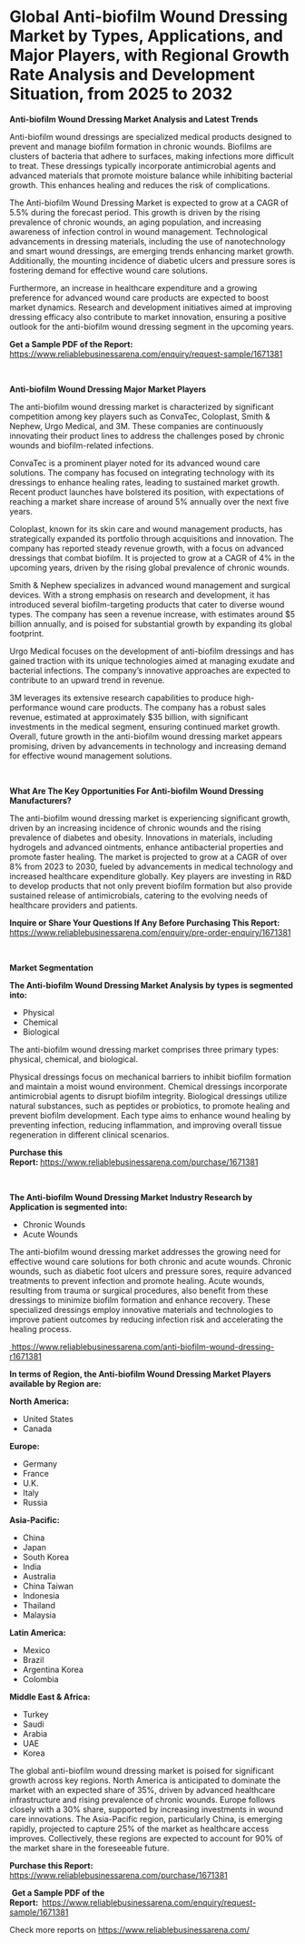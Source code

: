 <p><h1>Global Anti-biofilm Wound Dressing Market by Types, Applications, and Major Players, with Regional Growth Rate Analysis and Development Situation, from 2025 to 2032</h1></p><p><strong>Anti-biofilm Wound Dressing Market Analysis and Latest Trends</strong></p>
<p><p>Anti-biofilm wound dressings are specialized medical products designed to prevent and manage biofilm formation in chronic wounds. Biofilms are clusters of bacteria that adhere to surfaces, making infections more difficult to treat. These dressings typically incorporate antimicrobial agents and advanced materials that promote moisture balance while inhibiting bacterial growth. This enhances healing and reduces the risk of complications.</p><p>The Anti-biofilm Wound Dressing Market is expected to grow at a CAGR of 5.5% during the forecast period. This growth is driven by the rising prevalence of chronic wounds, an aging population, and increasing awareness of infection control in wound management. Technological advancements in dressing materials, including the use of nanotechnology and smart wound dressings, are emerging trends enhancing market growth. Additionally, the mounting incidence of diabetic ulcers and pressure sores is fostering demand for effective wound care solutions.</p><p>Furthermore, an increase in healthcare expenditure and a growing preference for advanced wound care products are expected to boost market dynamics. Research and development initiatives aimed at improving dressing efficacy also contribute to market innovation, ensuring a positive outlook for the anti-biofilm wound dressing segment in the upcoming years.</p></p>
<p><strong>Get a Sample PDF of the Report:&nbsp;</strong> <a href="https://www.reliablebusinessarena.com/enquiry/request-sample/1671381?utm_campaign=3211&utm_medium=2&utm_source=Github&utm_content=ia&utm_term=25032025&utm_id=anti-biofilm-wound-dressing">https://www.reliablebusinessarena.com/enquiry/request-sample/1671381</a></p>
<p>&nbsp;</p>
<p><strong>Anti-biofilm Wound Dressing Major Market Players</strong></p>
<p><p>The anti-biofilm wound dressing market is characterized by significant competition among key players such as ConvaTec, Coloplast, Smith & Nephew, Urgo Medical, and 3M. These companies are continuously innovating their product lines to address the challenges posed by chronic wounds and biofilm-related infections.</p><p>ConvaTec is a prominent player noted for its advanced wound care solutions. The company has focused on integrating technology with its dressings to enhance healing rates, leading to sustained market growth. Recent product launches have bolstered its position, with expectations of reaching a market share increase of around 5% annually over the next five years.</p><p>Coloplast, known for its skin care and wound management products, has strategically expanded its portfolio through acquisitions and innovation. The company has reported steady revenue growth, with a focus on advanced dressings that combat biofilm. It is projected to grow at a CAGR of 4% in the upcoming years, driven by the rising global prevalence of chronic wounds.</p><p>Smith & Nephew specializes in advanced wound management and surgical devices. With a strong emphasis on research and development, it has introduced several biofilm-targeting products that cater to diverse wound types. The company has seen a revenue increase, with estimates around $5 billion annually, and is poised for substantial growth by expanding its global footprint.</p><p>Urgo Medical focuses on the development of anti-biofilm dressings and has gained traction with its unique technologies aimed at managing exudate and bacterial infections. The company’s innovative approaches are expected to contribute to an upward trend in revenue.</p><p>3M leverages its extensive research capabilities to produce high-performance wound care products. The company has a robust sales revenue, estimated at approximately $35 billion, with significant investments in the medical segment, ensuring continued market growth. Overall, future growth in the anti-biofilm wound dressing market appears promising, driven by advancements in technology and increasing demand for effective wound management solutions.</p></p>
<p>&nbsp;</p>
<p><strong>What Are The Key Opportunities For Anti-biofilm Wound Dressing Manufacturers?</strong></p>
<p><p>The anti-biofilm wound dressing market is experiencing significant growth, driven by an increasing incidence of chronic wounds and the rising prevalence of diabetes and obesity. Innovations in materials, including hydrogels and advanced ointments, enhance antibacterial properties and promote faster healing. The market is projected to grow at a CAGR of over 8% from 2023 to 2030, fueled by advancements in medical technology and increased healthcare expenditure globally. Key players are investing in R&D to develop products that not only prevent biofilm formation but also provide sustained release of antimicrobials, catering to the evolving needs of healthcare providers and patients.</p></p>
<p><strong>Inquire or Share Your Questions If Any Before Purchasing This Report:</strong> <a href="https://www.reliablebusinessarena.com/enquiry/pre-order-enquiry/1671381?utm_campaign=3211&utm_medium=2&utm_source=Github&utm_content=ia&utm_term=25032025&utm_id=anti-biofilm-wound-dressing">https://www.reliablebusinessarena.com/enquiry/pre-order-enquiry/1671381</a></p>
<p>&nbsp;</p>
<p><strong>Market Segmentation</strong></p>
<p><strong>The Anti-biofilm Wound Dressing Market Analysis by types is segmented into:</strong></p>
<p><ul><li>Physical</li><li>Chemical</li><li>Biological</li></ul></p>
<p><p>The anti-biofilm wound dressing market comprises three primary types: physical, chemical, and biological. </p><p>Physical dressings focus on mechanical barriers to inhibit biofilm formation and maintain a moist wound environment. Chemical dressings incorporate antimicrobial agents to disrupt biofilm integrity. Biological dressings utilize natural substances, such as peptides or probiotics, to promote healing and prevent biofilm development. Each type aims to enhance wound healing by preventing infection, reducing inflammation, and improving overall tissue regeneration in different clinical scenarios.</p></p>
<p><strong>Purchase this Report:&nbsp;</strong><a href="https://www.reliablebusinessarena.com/purchase/1671381?utm_campaign=3211&utm_medium=2&utm_source=Github&utm_content=ia&utm_term=25032025&utm_id=anti-biofilm-wound-dressing">https://www.reliablebusinessarena.com/purchase/1671381</a></p>
<p>&nbsp;</p>
<p><strong>The Anti-biofilm Wound Dressing Market Industry Research by Application is segmented into:</strong></p>
<p><ul><li>Chronic Wounds</li><li>Acute Wounds</li></ul></p>
<p><p>The anti-biofilm wound dressing market addresses the growing need for effective wound care solutions for both chronic and acute wounds. Chronic wounds, such as diabetic foot ulcers and pressure sores, require advanced treatments to prevent infection and promote healing. Acute wounds, resulting from trauma or surgical procedures, also benefit from these dressings to minimize biofilm formation and enhance recovery. These specialized dressings employ innovative materials and technologies to improve patient outcomes by reducing infection risk and accelerating the healing process.</p></p>
<p><a href="https://www.reliablebusinessarena.com/anti-biofilm-wound-dressing-r1671381?utm_campaign=3211&utm_medium=2&utm_source=Github&utm_content=ia&utm_term=25032025&utm_id=anti-biofilm-wound-dressing">&nbsp;https://www.reliablebusinessarena.com/anti-biofilm-wound-dressing-r1671381</a></p>
<p><strong>In terms of Region, the Anti-biofilm Wound Dressing Market Players available by Region are:</strong></p>
<p>
    <p> <strong> North America: </strong>
        <ul>
            <li>United States</li>
            <li>Canada</li>
        </ul>
        </p> 
    <p> <strong> Europe: </strong>
        <ul>
            <li>Germany</li>
            <li>France</li>
            <li>U.K.</li>
            <li>Italy</li>
            <li>Russia</li>
        </ul>
        </p> 
    <p> <strong> Asia-Pacific: </strong>
        <ul>
            <li>China</li>
            <li>Japan</li>
            <li>South Korea</li>
            <li>India</li>
            <li>Australia</li>
            <li>China Taiwan</li>
            <li>Indonesia</li>
            <li>Thailand</li>
            <li>Malaysia</li>
        </ul>
        </p> 
    <p> <strong> Latin America: </strong>
        <ul>
            <li>Mexico</li>
            <li>Brazil</li>
            <li>Argentina Korea</li>
            <li>Colombia</li>
        </ul>
        </p> 
    <p> <strong> Middle East & Africa: </strong>
        <ul>
            <li>Turkey</li>
            <li>Saudi</li>
            <li>Arabia</li>
            <li>UAE</li>
            <li>Korea</li>
        </ul>
    </p>
    </p>
<p><p>The global anti-biofilm wound dressing market is poised for significant growth across key regions. North America is anticipated to dominate the market with an expected share of 35%, driven by advanced healthcare infrastructure and rising prevalence of chronic wounds. Europe follows closely with a 30% share, supported by increasing investments in wound care innovations. The Asia-Pacific region, particularly China, is emerging rapidly, projected to capture 25% of the market as healthcare access improves. Collectively, these regions are expected to account for 90% of the market share in the foreseeable future.</p></p>
<p><strong>Purchase this Report: </strong><a href="https://www.reliablebusinessarena.com/purchase/1671381?utm_campaign=3211&utm_medium=2&utm_source=Github&utm_content=ia&utm_term=25032025&utm_id=anti-biofilm-wound-dressing">https://www.reliablebusinessarena.com/purchase/1671381</a></p>
<p>&nbsp;<strong>Get a Sample PDF of the Report:&nbsp;&nbsp;</strong><a href="https://www.reliablebusinessarena.com/enquiry/request-sample/1671381?utm_campaign=3211&utm_medium=2&utm_source=Github&utm_content=ia&utm_term=25032025&utm_id=anti-biofilm-wound-dressing">https://www.reliablebusinessarena.com/enquiry/request-sample/1671381</a></p>
<p><strong></strong></p>
<p>Check more reports on <a href="https://www.reliablebusinessarena.com/?utm_campaign=3211&utm_medium=2&utm_source=Github&utm_content=ia&utm_term=25032025&utm_id=anti-biofilm-wound-dressing">https://www.reliablebusinessarena.com/</a></p>